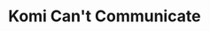 ---
title: Komi Can't Communicate
i: komi can't
chars:
    - name: Shoko Komi
    - name: Hitohito Tadano
---